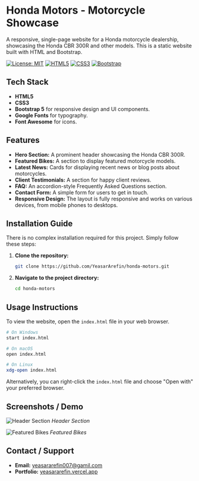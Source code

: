 # Honda Motors - Motorcycle Showcase

A responsive, single-page website for a Honda motorcycle dealership, showcasing the Honda CBR 300R and other models. This is a static website built with HTML and Bootstrap.

[![License: MIT](https://img.shields.io/badge/License-MIT-yellow.svg)](https://opensource.org/licenses/MIT)
[![HTML5](https://img.shields.io/badge/HTML-5-orange)]()
[![CSS3](https://img.shields.io/badge/CSS-3-blue)]()
[![Bootstrap](https://img.shields.io/badge/Bootstrap-5-purple)]()

## Tech Stack

*   **HTML5**
*   **CSS3**
*   **Bootstrap 5** for responsive design and UI components.
*   **Google Fonts** for typography.
*   **Font Awesome** for icons.

## Features

*   **Hero Section:** A prominent header showcasing the Honda CBR 300R.
*   **Featured Bikes:** A section to display featured motorcycle models.
*   **Latest News:** Cards for displaying recent news or blog posts about motorcycles.
*   **Client Testimonials:** A section for happy client reviews.
*   **FAQ:** An accordion-style Frequently Asked Questions section.
*   **Contact Form:** A simple form for users to get in touch.
*   **Responsive Design:** The layout is fully responsive and works on various devices, from mobile phones to desktops.

## Installation Guide

There is no complex installation required for this project. Simply follow these steps:

1.  **Clone the repository:**
    ```bash
    git clone https://github.com/YeasarArefin/honda-motors.git
    ```
2.  **Navigate to the project directory:**
    ```bash
    cd honda-motors
    ```

## Usage Instructions

To view the website, open the `index.html` file in your web browser.

```bash
# On Windows
start index.html

# On macOS
open index.html

# On Linux
xdg-open index.html
```

Alternatively, you can right-click the `index.html` file and choose "Open with" your preferred browser.

## Screenshots / Demo

![Header Section](https://via.placeholder.com/800x400.png?text=Header+Section+Screenshot)
_Header Section_

![Featured Bikes](https://via.placeholder.com/800x400.png?text=Featured+Bikes+Screenshot)
_Featured Bikes_

## Contact / Support

*   **Email:** [yeasararefin007@gamil.com](mailto:yeasararefin007@gamil.com)
*   **Portfolio:** [yeasararefin.vercel.app](https://yeasararefin.vercel.app)
